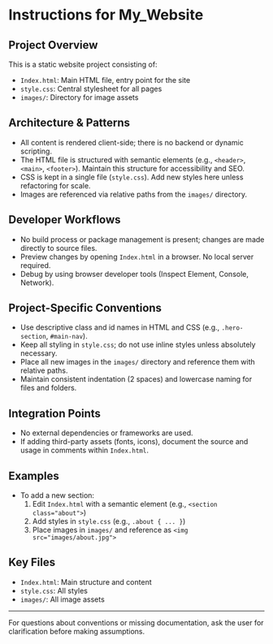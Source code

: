# Instructions for My_Website

## Project Overview
This is a static website project consisting of:
- `Index.html`: Main HTML file, entry point for the site
- `style.css`: Central stylesheet for all pages
- `images/`: Directory for image assets

## Architecture & Patterns
- All content is rendered client-side; there is no backend or dynamic scripting.
- The HTML file is structured with semantic elements (e.g., `<header>`, `<main>`, `<footer>`). Maintain this structure for accessibility and SEO.
- CSS is kept in a single file (`style.css`). Add new styles here unless refactoring for scale.
- Images are referenced via relative paths from the `images/` directory.

## Developer Workflows
- No build process or package management is present; changes are made directly to source files.
- Preview changes by opening `Index.html` in a browser. No local server required.
- Debug by using browser developer tools (Inspect Element, Console, Network).

## Project-Specific Conventions
- Use descriptive class and id names in HTML and CSS (e.g., `.hero-section`, `#main-nav`).
- Keep all styling in `style.css`; do not use inline styles unless absolutely necessary.
- Place all new images in the `images/` directory and reference them with relative paths.
- Maintain consistent indentation (2 spaces) and lowercase naming for files and folders.

## Integration Points
- No external dependencies or frameworks are used.
- If adding third-party assets (fonts, icons), document the source and usage in comments within `Index.html`.

## Examples
- To add a new section:
  1. Edit `Index.html` with a semantic element (e.g., `<section class="about">`)
  2. Add styles in `style.css` (e.g., `.about { ... }`)
  3. Place images in `images/` and reference as `<img src="images/about.jpg">`

## Key Files
- `Index.html`: Main structure and content
- `style.css`: All styles
- `images/`: All image assets

---
For questions about conventions or missing documentation, ask the user for clarification before making assumptions.
